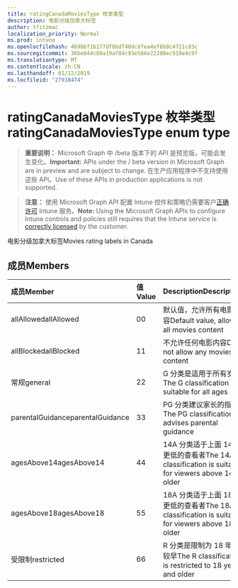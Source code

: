 ```yaml
---
title: ratingCanadaMoviesType 枚举类型
description: 电影分级加拿大标签
author: tfitzmac
localization_priority: Normal
ms.prod: intune
ms.openlocfilehash: 469bbf1b177df8bdf40dcdfea4ef6b0c4721cd3c
ms.sourcegitcommit: 36be044c89a19af84c93e586e22200ec919e4c9f
ms.translationtype: MT
ms.contentlocale: zh-CN
ms.lasthandoff: 01/12/2019
ms.locfileid: "27918474"
---
```

# <a name="ratingcanadamoviestype-enum-type"></a><span data-ttu-id="b55a2-103">ratingCanadaMoviesType 枚举类型</span><span class="sxs-lookup"><span data-stu-id="b55a2-103">ratingCanadaMoviesType enum type</span></span>

> <span data-ttu-id="b55a2-104">**重要说明：** Microsoft Graph 中 /beta 版本下的 API 是预览版，可能会发生变化。</span><span class="sxs-lookup"><span data-stu-id="b55a2-104">**Important:** APIs under the / beta version in Microsoft Graph are in preview and are subject to change.</span></span> <span data-ttu-id="b55a2-105">在生产应用程序中不支持使用这些 API。</span><span class="sxs-lookup"><span data-stu-id="b55a2-105">Use of these APIs in production applications is not supported.</span></span>

> <span data-ttu-id="b55a2-106">**注意：** 使用 Microsoft Graph API 配置 Intune 控件和策略仍需要客户[正确许可](https://go.microsoft.com/fwlink/?linkid=839381) Intune 服务。</span><span class="sxs-lookup"><span data-stu-id="b55a2-106">**Note:** Using the Microsoft Graph APIs to configure Intune controls and policies still requires that the Intune service is [correctly licensed](https://go.microsoft.com/fwlink/?linkid=839381) by the customer.</span></span>

<span data-ttu-id="b55a2-107">电影分级加拿大标签</span><span class="sxs-lookup"><span data-stu-id="b55a2-107">Movies rating labels in Canada</span></span>
## <a name="members"></a><span data-ttu-id="b55a2-108">成员</span><span class="sxs-lookup"><span data-stu-id="b55a2-108">Members</span></span>
|<span data-ttu-id="b55a2-109">成员</span><span class="sxs-lookup"><span data-stu-id="b55a2-109">Member</span></span>|<span data-ttu-id="b55a2-110">值</span><span class="sxs-lookup"><span data-stu-id="b55a2-110">Value</span></span>|<span data-ttu-id="b55a2-111">Description</span><span class="sxs-lookup"><span data-stu-id="b55a2-111">Description</span></span>|
|:---|:---|:---|
|<span data-ttu-id="b55a2-112">allAllowed</span><span class="sxs-lookup"><span data-stu-id="b55a2-112">allAllowed</span></span>|<span data-ttu-id="b55a2-113">0</span><span class="sxs-lookup"><span data-stu-id="b55a2-113">0</span></span>|<span data-ttu-id="b55a2-114">默认值，允许所有电影内容</span><span class="sxs-lookup"><span data-stu-id="b55a2-114">Default value, allow all movies content</span></span>|
|<span data-ttu-id="b55a2-115">allBlocked</span><span class="sxs-lookup"><span data-stu-id="b55a2-115">allBlocked</span></span>|<span data-ttu-id="b55a2-116">1</span><span class="sxs-lookup"><span data-stu-id="b55a2-116">1</span></span>|<span data-ttu-id="b55a2-117">不允许任何电影内容</span><span class="sxs-lookup"><span data-stu-id="b55a2-117">Do not allow any movies content</span></span>|
|<span data-ttu-id="b55a2-118">常规</span><span class="sxs-lookup"><span data-stu-id="b55a2-118">general</span></span>|<span data-ttu-id="b55a2-119">2</span><span class="sxs-lookup"><span data-stu-id="b55a2-119">2</span></span>|<span data-ttu-id="b55a2-120">G 分类是适用于所有岁</span><span class="sxs-lookup"><span data-stu-id="b55a2-120">The G classification is suitable for all ages</span></span>|
|<span data-ttu-id="b55a2-121">parentalGuidance</span><span class="sxs-lookup"><span data-stu-id="b55a2-121">parentalGuidance</span></span>|<span data-ttu-id="b55a2-122">3</span><span class="sxs-lookup"><span data-stu-id="b55a2-122">3</span></span>|<span data-ttu-id="b55a2-123">PG 分类建议家长的指南</span><span class="sxs-lookup"><span data-stu-id="b55a2-123">The PG classification advises parental guidance</span></span>|
|<span data-ttu-id="b55a2-124">agesAbove14</span><span class="sxs-lookup"><span data-stu-id="b55a2-124">agesAbove14</span></span>|<span data-ttu-id="b55a2-125">4</span><span class="sxs-lookup"><span data-stu-id="b55a2-125">4</span></span>|<span data-ttu-id="b55a2-126">14A 分类适于上面 14 或更低的查看者</span><span class="sxs-lookup"><span data-stu-id="b55a2-126">The 14A classification is suitable for viewers above 14 or older</span></span>|
|<span data-ttu-id="b55a2-127">agesAbove18</span><span class="sxs-lookup"><span data-stu-id="b55a2-127">agesAbove18</span></span>|<span data-ttu-id="b55a2-128">5</span><span class="sxs-lookup"><span data-stu-id="b55a2-128">5</span></span>|<span data-ttu-id="b55a2-129">18A 分类适于上面 18 或更低的查看者</span><span class="sxs-lookup"><span data-stu-id="b55a2-129">The 18A classification is suitable for viewers above 18 or older</span></span>|
|<span data-ttu-id="b55a2-130">受限制</span><span class="sxs-lookup"><span data-stu-id="b55a2-130">restricted</span></span>|<span data-ttu-id="b55a2-131">6</span><span class="sxs-lookup"><span data-stu-id="b55a2-131">6</span></span>|<span data-ttu-id="b55a2-132">R 分类是限制为 18 年及较早</span><span class="sxs-lookup"><span data-stu-id="b55a2-132">The R classification is restricted to 18 years and older</span></span>|





